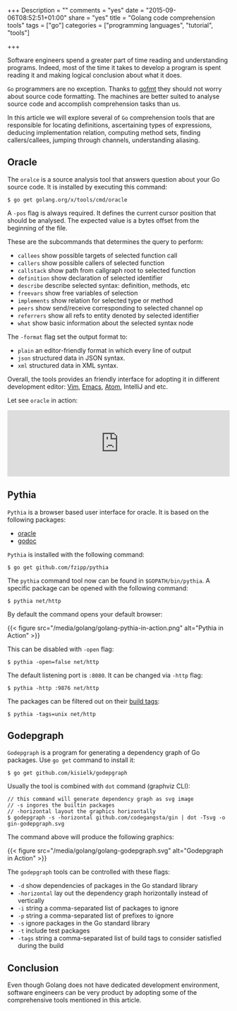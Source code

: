 +++
Description = ""
comments = "yes"
date = "2015-09-06T08:52:51+01:00"
share = "yes"
title = "Golang code comprehension tools"
tags = ["go"]
categories = ["programming languages", "tutorial", "tools"]

+++

Software engineers spend a greater part of time reading and understanding programs. 
Indeed, most of the time it takes to develop a program is spent reading it and 
making logical conclusion about what it does.  

`Go` programmers are no exception. Thanks to [gofmt](http://blog.ralch.com/tutorial/golang-tools-refactoring/) 
they should not worry about source code formatting. The machines are 
better suited to analyse source code and accomplish comprehension tasks than us. 

In this article we will explore several of `Go` comprehension tools that are 
responsible for locating definitions, ascertaining types of expressions, deducing implementation
relation, computing method sets, finding callers/callees, jumping through channels, 
understanding aliasing.

## Oracle
The `oralce` is a source analysis tool that answers question about your Go source code.
It is installed by executing this command:

```
$ go get golang.org/x/tools/cmd/oracle
```

A `-pos` flag is always required. It defines the current cursor position that
should be analysed. The expected value is a bytes offset from the beginning of 
the file.

These are the subcommands that determines the query to perform:

- `callees` show possible targets of selected function call
- `callers` show possible callers of selected function
- `callstack` show path from callgraph root to selected function
- `definition` show declaration of selected identifier
- `describe` describe selected syntax: definition, methods, etc
- `freevars` show free variables of selection
- `implements` show relation for selected type or method
- `peers` show send/receive corresponding to selected channel op
- `referrers` show all refs to entity denoted by selected identifier
- `what` show basic information about the selected syntax node

The `-format` flag set the output format to:

- `plain` an editor-friendly format in which every line of output
- `json` structured data in JSON syntax.
- `xml` structured data in XML syntax.

Overall, the tools provides an friendly interface for adopting it in different
development editor: [Vim](https://github.com/fatih/vim-go), [Emacs](https://www.gnu.org/software/emacs/), 
[Atom](https://atom.io), IntelliJ and etc.

Let see `oracle` in action:

<iframe name='quickcast' src='http://quick.as/embed/o6gncq10x' scrolling='no' frameborder='0' width='100%' allowfullscreen></iframe><script src='http://quick.as/embed/script/1.76'></script>

## Pythia

`Pythia` is a browser based user interface for oracle. It is based on 
the following packages:

- [oracle](https://godoc.org/golang.org/x/tools/oracle)
- [godoc](https://godoc.org/golang.org/x/tools/godoc/static)

`Pythia` is installed with the following command:

```
$ go get github.com/fzipp/pythia
```

The `pythia` command tool now can be found in `$GOPATH/bin/pythia`. A specific
package can be opened with the following command:

```
$ pythia net/http 
```

By default the command opens your default browser: 

{{< figure src="/media/golang/golang-pythia-in-action.png" alt="Pythia in Action" >}}

This can be disabled with `-open` flag:

```
$ pythia -open=false net/http
```

The default listening port is `:8080`. It can be changed via `-http` flag: 

```
$ pythia -http :9876 net/http
```

The packages can be filtered out on their [build tags](http://blog.ralch.com/tutorial/golang-conditional-compilation/):

```
$ pythia -tags=unix net/http
```

## Godepgraph

`Godepgraph` is a program for generating a dependency graph of Go packages. 
Use `go get` command to install it:

```
$ go get github.com/kisielk/godepgraph
```

Usually the tool is combined with `dot` command (graphviz CLI):

```
// this command will generate dependency graph as svg image
// -s ingores the builtin packages
// -horizontal layout the graphics horizontally
$ godepgraph -s -horizontal github.com/codegangsta/gin | dot -Tsvg -o gin-godepgraph.svg
```

The command above will produce the following graphics:

{{< figure src="/media/golang/golang-godepgraph.svg" alt="Godepgraph in Action" >}}

The `godepgraph` tools can be controlled with these flags:

- `-d` show dependencies of packages in the Go standard library
- `-horizontal` lay out the dependency graph horizontally instead of vertically
- `-i` string a comma-separated list of packages to ignore
- `-p` string a comma-separated list of prefixes to ignore
- `-s` ignore packages in the Go standard library
- `-t` include test packages
- `-tags` string a comma-separated list of build tags to consider satisfied during the build

## Conclusion

Even though Golang does not have dedicated development environment, software engineers
can be very product by adopting some of the comprehensive tools mentioned in this article.
